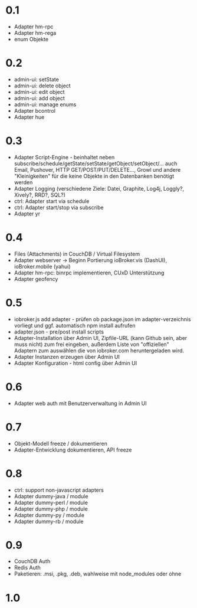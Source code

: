 # 0.1

* Adapter hm-rpc
* Adapter hm-rega
* enum Objekte

# 0.2

* admin-ui: setState
* admin-ui: delete object
* admin-ui: edit object
* admin-ui: add object
* admin-ui: manage enums
* Adapter bcontrol
* Adapter hue

# 0.3

* Adapter Script-Engine - beinhaltet neben subscribe/schedule/getState/setState/getObject/setObject/... auch Email, Pushover, HTTP GET/POST/PUT/DELETE..., Growl und andere "Kleinigkeiten" für die keine Objekte in den Datenbanken benötigt werden
* Adapter Logging (verschiedene Ziele: Datei, Graphite, Log4j, Loggly?, Xively?, RRD?, SQL?)
* ctrl: Adapter start via schedule
* ctrl: Adapter start/stop via subscribe
* Adapter yr

# 0.4

* Files (Attachments) in CouchDB / Virtual Filesystem
* Adapter webserver -> Beginn Portierung ioBroker.vis (DashUI), ioBroker.mobile (yahui)
* Adapter hm-rpc: binrpc implementieren, CUxD Unterstützung
* Adapter geofency


# 0.5

* iobroker.js add adapter - prüfen ob package.json im adapter-verzeichnis vorliegt und ggf. automatisch npm install aufrufen
* adapter.json - pre/post install scripts
* Adapter-Installation über Admin UI, Zipfile-URL (kann Github sein, aber muss nicht) zum frei eingeben, außerdem Liste von "offiziellen" Adaptern zum auswählen die von iobroker.com heruntergeladen wird.
* Adapter Instanzen erzeugen über Admin UI
* Adapter Konfiguration - html config über Admin UI


# 0.6

* Adapter web auth mit Benutzerverwaltung in Admin UI

# 0.7

* Objekt-Modell freeze / dokumentieren
* Adapter-Entwicklung dokumentieren, API freeze

# 0.8

* ctrl: support non-javascript adapters
* Adapter dummy-java / module
* Adapter dummy-perl / module
* Adapter dummy-php / module
* Adapter dummy-py / module
* Adapter dummy-rb / module

# 0.9

* CouchDB Auth
* Redis Auth
* Paketieren: .msi, .pkg, .deb, wahlweise mit node_modules oder ohne

# 1.0


